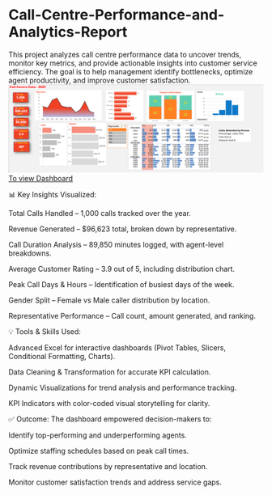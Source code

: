 # Call-Centre-Performance-and-Analytics-Report
This project analyzes call centre performance data to uncover trends, monitor key metrics, and provide actionable insights into customer service efficiency.
The goal is to help management identify bottlenecks, optimize agent productivity, and improve customer satisfaction.
![image alt](https://github.com/Kanchimanoj/Call-Centre-Performance-and-Analytics-Report/blob/221fbf2d46eebfc7a80bad923dfefaa49a5a7ab3/Call%20Centre.png)
[To view Dashboard](https://1drv.ms/x/c/444621504c3c4fa7/EejTKY2xC69CkOPnixYBmEMBdukRe8Pq8oRw9quQB7-Htw?e=9HzazR)

📊 Key Insights Visualized:

Total Calls Handled – 1,000 calls tracked over the year.

Revenue Generated – $96,623 total, broken down by representative.

Call Duration Analysis – 89,850 minutes logged, with agent-level breakdowns.

Average Customer Rating – 3.9 out of 5, including distribution chart.

Peak Call Days & Hours – Identification of busiest days of the week.

Gender Split – Female vs Male caller distribution by location.

Representative Performance – Call count, amount generated, and ranking.

💡 Tools & Skills Used:

Advanced Excel for interactive dashboards (Pivot Tables, Slicers, Conditional Formatting, Charts).

Data Cleaning & Transformation for accurate KPI calculation.

Dynamic Visualizations for trend analysis and performance tracking.

KPI Indicators with color-coded visual storytelling for clarity.

✅ Outcome:
The dashboard empowered decision-makers to:

Identify top-performing and underperforming agents.

Optimize staffing schedules based on peak call times.

Track revenue contributions by representative and location.

Monitor customer satisfaction trends and address service gaps.
